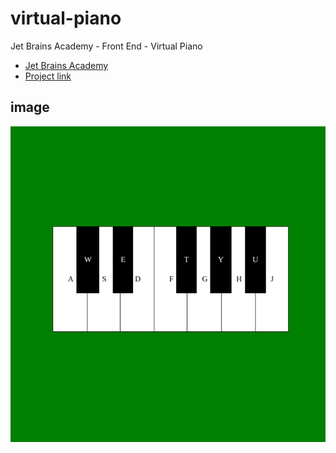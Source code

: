 # virtual-piano
Jet Brains Academy - Front End - Virtual Piano
- [Jet Brains Academy](https://hyperskill.org)
- [Project link](https://hyperskill.org/projects/101?goal=590)

## image 
![GitHub Logo](/piano.png)

